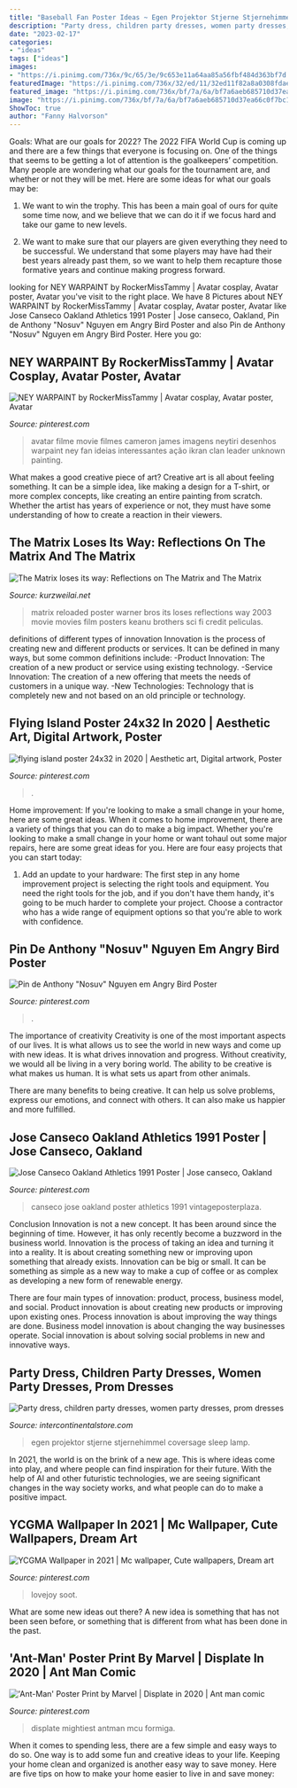 ```yaml
---
title: "Baseball Fan Poster Ideas ~ Egen Projektor Stjerne Stjernehimmel Coversage Sleep Lamp"
description: "Party dress, children party dresses, women party dresses, prom dresses"
date: "2023-02-17"
categories:
- "ideas"
tags: ["ideas"]
images:
- "https://i.pinimg.com/736x/9c/65/3e/9c653e11a64aa85a56fbf484d363bf7d.jpg"
featuredImage: "https://i.pinimg.com/736x/32/ed/11/32ed11f82a8a0308fdae837a71ae2f81.jpg"
featured_image: "https://i.pinimg.com/736x/bf/7a/6a/bf7a6aeb685710d37ea66c0f7bc1096f.jpg"
image: "https://i.pinimg.com/736x/bf/7a/6a/bf7a6aeb685710d37ea66c0f7bc1096f.jpg"
ShowToc: true
author: "Fanny Halvorson"
---
```



Goals: What are our goals for 2022?
The 2022 FIFA World Cup is coming up and there are a few things that everyone is focusing on. One of the things that seems to be getting a lot of attention is the goalkeepers’ competition. Many people are wondering what our goals for the tournament are, and whether or not they will be met. Here are some ideas for what our goals may be: 
1) We want to win the trophy. This has been a main goal of ours for quite some time now, and we believe that we can do it if we focus hard and take our game to new levels. 

2) We want to make sure that our players are given everything they need to be successful. We understand that some players may have had their best years already past them, so we want to help them recapture those formative years and continue making progress forward.

	

		
looking for NEY WARPAINT by RockerMissTammy | Avatar cosplay, Avatar poster, Avatar you've visit to the right place. We have 8 Pictures about NEY WARPAINT by RockerMissTammy | Avatar cosplay, Avatar poster, Avatar like Jose Canseco Oakland Athletics 1991 Poster | Jose canseco, Oakland, Pin de Anthony &quot;Nosuv&quot; Nguyen em Angry Bird Poster and also Pin de Anthony &quot;Nosuv&quot; Nguyen em Angry Bird Poster. Here you go:
		
    
## NEY WARPAINT By RockerMissTammy | Avatar Cosplay, Avatar Poster, Avatar

<img loading=lazy src="https://i.pinimg.com/736x/12/32/df/1232dfb5f58f76a38c85bd6315f94571.jpg" onerror="this.onerror=null;this.src='https://tse3.mm.bing.net/th?id=OIP.UOWwfGhIWaTDxbzddlb5bQHaK6&amp;pid=15.1';" alt="NEY WARPAINT by RockerMissTammy | Avatar cosplay, Avatar poster, Avatar">

_Source: pinterest.com_

>avatar filme movie filmes cameron james imagens neytiri desenhos warpaint ney fan ideias interessantes ação ikran clan leader unknown painting. 

	

What makes a good creative piece of art?
Creative art is all about feeling something. It can be a simple idea, like making a design for a T-shirt, or more complex concepts, like creating an entire painting from scratch. Whether the artist has years of experience or not, they must have some understanding of how to create a reaction in their viewers.

    
## The Matrix Loses Its Way: Reflections On The Matrix And The Matrix

<img loading=lazy src="http://www.kurzweilai.net/images/Matrix-Reloaded-poster.jpg" onerror="this.onerror=null;this.src='https://tse3.mm.bing.net/th?id=OIP.0Xt3uZ4kkuRLHLa-HnGgLAHaLD&amp;pid=15.1';" alt="The Matrix loses its way: Reflections on The Matrix and The Matrix">

_Source: kurzweilai.net_

>matrix reloaded poster warner bros its loses reflections way 2003 movie movies film posters keanu brothers sci fi credit peliculas. 

	

definitions of different types of innovation
Innovation is the process of creating new and different products or services. It can be defined in many ways, but some common definitions include: 
-Product Innovation: The creation of a new product or service using existing technology.
-Service Innovation: The creation of a new offering that meets the needs of customers in a unique way.
-New Technologies: Technology that is completely new and not based on an old principle or technology.

    
## Flying Island Poster 24x32 In 2020 | Aesthetic Art, Digital Artwork, Poster

<img loading=lazy src="https://i.pinimg.com/736x/b6/bc/e4/b6bce4bd94a503534709ed1a4873cefe.jpg" onerror="this.onerror=null;this.src='https://tse4.mm.bing.net/th?id=OIP.rni-tF4jeKD1jtQGM72J2QHaJ4&amp;pid=15.1';" alt="flying island poster 24x32 in 2020 | Aesthetic art, Digital artwork, Poster">

_Source: pinterest.com_

>. 

	

Home improvement: If you're looking to make a small change in your home, here are some great ideas.
When it comes to home improvement, there are a variety of things that you can do to make a big impact. Whether you're looking to make a small change in your home or want tohaul out some major repairs, here are some great ideas for you. Here are four easy projects that you can start today:
1) Add an update to your hardware: The first step in any home improvement project is selecting the right tools and equipment. You need the right tools for the job, and if you don't have them handy, it's going to be much harder to complete your project. Choose a contractor who has a wide range of equipment options so that you're able to work with confidence.

    
## Pin De Anthony &quot;Nosuv&quot; Nguyen Em Angry Bird Poster

<img loading=lazy src="https://i.pinimg.com/736x/9c/65/3e/9c653e11a64aa85a56fbf484d363bf7d.jpg" onerror="this.onerror=null;this.src='https://tse3.mm.bing.net/th?id=OIP.Tgpbv9LsxJFB5RiMlpJdBQHaJ5&amp;pid=15.1';" alt="Pin de Anthony &quot;Nosuv&quot; Nguyen em Angry Bird Poster">

_Source: pinterest.com_

>. 

	

The importance of creativity
Creativity is one of the most important aspects of our lives. It is what allows us to see the world in new ways and come up with new ideas. It is what drives innovation and progress.
Without creativity, we would all be living in a very boring world. The ability to be creative is what makes us human. It is what sets us apart from other animals.

There are many benefits to being creative. It can help us solve problems, express our emotions, and connect with others. It can also make us happier and more fulfilled.

    
## Jose Canseco Oakland Athletics 1991 Poster | Jose Canseco, Oakland

<img loading=lazy src="https://i.pinimg.com/736x/bf/7a/6a/bf7a6aeb685710d37ea66c0f7bc1096f.jpg" onerror="this.onerror=null;this.src='https://tse2.mm.bing.net/th?id=OIP.hGeE1bLO5RQRbbXuXbxrzQHaLc&amp;pid=15.1';" alt="Jose Canseco Oakland Athletics 1991 Poster | Jose canseco, Oakland">

_Source: pinterest.com_

>canseco jose oakland poster athletics 1991 vintageposterplaza. 

	

Conclusion
Innovation is not a new concept. It has been around since the beginning of time. However, it has only recently become a buzzword in the business world.
Innovation is the process of taking an idea and turning it into a reality. It is about creating something new or improving upon something that already exists. Innovation can be big or small. It can be something as simple as a new way to make a cup of coffee or as complex as developing a new form of renewable energy.

There are four main types of innovation: product, process, business model, and social. Product innovation is about creating new products or improving upon existing ones. Process innovation is about improving the way things are done. Business model innovation is about changing the way businesses operate. Social innovation is about solving social problems in new and innovative ways.

    
## Party Dress, Children Party Dresses, Women Party Dresses, Prom Dresses

<img loading=lazy src="https://ae01.alicdn.com/kf/HTB1yi3fpXuWBuNjSszbq6AS7FXaq/Coversage-Rotating-Night-Light-Projector-Spin-Starry-Sky-Star-Master-Children-Kids-Baby-Sleep-Romantic-Led.jpg_640x640.jpg" onerror="this.onerror=null;this.src='https://tse4.mm.bing.net/th?id=OIP.1x8KYZcnzieUJeORe-n4FQHaHa&amp;pid=15.1';" alt="Party dress, children party dresses, women party dresses, prom dresses">

_Source: intercontinentalstore.com_

>egen projektor stjerne stjernehimmel coversage sleep lamp. 

	

In 2021, the world is on the brink of a new age. This is where ideas come into play, and where people can find inspiration for their future. With the help of AI and other futuristic technologies, we are seeing significant changes in the way society works, and what people can do to make a positive impact.

    
## YCGMA Wallpaper In 2021 | Mc Wallpaper, Cute Wallpapers, Dream Art

<img loading=lazy src="https://i.pinimg.com/736x/32/ed/11/32ed11f82a8a0308fdae837a71ae2f81.jpg" onerror="this.onerror=null;this.src='https://tse3.mm.bing.net/th?id=OIP.VpqZuIuz1xfrAK84BE81hAHaNj&amp;pid=15.1';" alt="YCGMA Wallpaper in 2021 | Mc wallpaper, Cute wallpapers, Dream art">

_Source: pinterest.com_

>lovejoy soot. 

	

What are some new ideas out there?
A new idea is something that has not been seen before, or something that is different from what has been done in the past.

    
## &#039;Ant-Man&#039; Poster Print By Marvel | Displate In 2020 | Ant Man Comic

<img loading=lazy src="https://i.pinimg.com/736x/b9/c1/40/b9c1406e23a6336e37395383b0d18b4b.jpg" onerror="this.onerror=null;this.src='https://tse2.mm.bing.net/th?id=OIP.fcPVuSPUu7u7SrwO6_0FoAAAAA&amp;pid=15.1';" alt="&#039;Ant-Man&#039; Poster Print by Marvel | Displate in 2020 | Ant man comic">

_Source: pinterest.com_

>displate mightiest antman mcu formiga. 

	

When it comes to spending less, there are a few simple and easy ways to do so. One way is to add some fun and creative ideas to your life. Keeping your home clean and organized is another easy way to save money. Here are five tips on how to make your home easier to live in and save money: 

